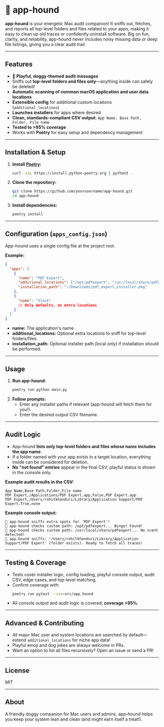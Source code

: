 # 🐶 app-hound

**app-hound** is your energetic Mac audit companion! It sniffs out, fetches, and reports all top-level folders and files related to your apps, making it easy to clean up old traces or confidently uninstall software. Big on fun, clarity, and reliability, app-hound never includes noisy missing data or deep file listings, giving you a clear audit trail.

***

## Features

- 🐶 **Playful, doggy-themed audit messages**
- Sniffs out **top-level folders and files only**—anything inside can safely be deleted!
- **Automatic scanning of common macOS application and user data locations**
- **Extensible config** for additional custom locations (`additional_locations`)
- **Launches installers** for apps where desired
- **Clean, standards-compliant CSV output**:
  `App Name, Base Path, Folder, File name`
- **Tested to >95% coverage**
- Works with __Poetry__ for easy setup and dependency management

***

## Installation & Setup

1. **Install [Poetry](https://python-poetry.org/docs/#installation):**
   ```bash
   curl -sSL https://install.python-poetry.org | python3 -
   ```

2. **Clone the repository:**
   ```bash
   git clone https://github.com/yourusername/app-hound.git
   cd app-hound
   ```

3. **Install dependencies:**
   ```bash
   poetry install
   ```

***

## Configuration (`apps_config.json`)

App-hound uses a single config file at the project root.

**Example:**
```json
{
  "apps": [
    {
      "name": "PDF Expert",
      "additional_locations": ["/opt/pdfexpert", "/usr/local/share/pdfexpert"],
      "installation_path": "~/Downloads/pdf_expert_installer.pkg"
    },
    {
      "name": "Slack"
      // Only defaults, no extra locations
    }
  ]
}
```

- **name:** The application's name.
- **additional_locations:** Optional extra locations to sniff for top-level folders/files.
- **installation_path:** Optional installer path (local only) if installation should be performed.

***

## Usage

1. **Run app-hound:**
   ```bash
   poetry run python main.py
   ```
2. **Follow prompts:**
   - Enter any installer paths if relevant (app-hound will fetch them for you!).
   - Enter the desired output CSV filename.

***

## Audit Logic

- App-hound **lists only top-level folders and files whose name includes the app name**.
- If a folder named with your app exists in a target location, everything inside can be considered for deletion.
- **No "not found" entries** appear in the final CSV; playful status is shown in the console only.

**Example audit results in the CSV:**
```
App Name,Base Path,Folder,File name
PDF Expert,/Applications/PDF Expert.app,False,PDF Expert.app
PDF Expert,/Users/rohitkhanduri/Library/Application Support/PDF Expert,True,none
```

**Example console output:**
```
🐶 app-hound sniffs extra spots for 'PDF Expert'!
🐶 app-hound checks custom path: /opt/pdfexpert... Bingo! Found!
🐶 app-hound checks custom path: /usr/local/share/pdfexpert... No scent detected!
🐶 app-hound sniffs: '/Users/rohitkhanduri/Library/Application Support/PDF Expert' (folder exists). Ready to fetch all traces!
```

***

## Testing & Coverage

- Tests cover installer logic, config loading, playful console output, audit CSV, edge cases, and top-level matching.
- Confirm coverage with:
  ```bash
  poetry run pytest --cov=src/app_hound
  ```
- All console output and audit logic is covered; **coverage >95%**.

***

## Advanced & Contributing

- All major Mac user and system locations are searched by default—extend `additional_locations` for niche app data!
- Playful emoji and dog jokes are always welcome in PRs.
- Want an option to list all files recursively? Open an issue or send a PR!

***

## License

MIT

***

## About

A friendly doggy companion for Mac users and admins, app-hound helps you keep your system lean and clean (and might earn itself a treat!).
